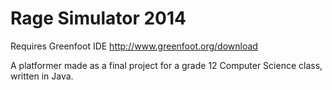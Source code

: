 # Rage Simulator 2014

Requires Greenfoot IDE
http://www.greenfoot.org/download

A platformer made as a final project for a grade 12 Computer Science class, written in Java.